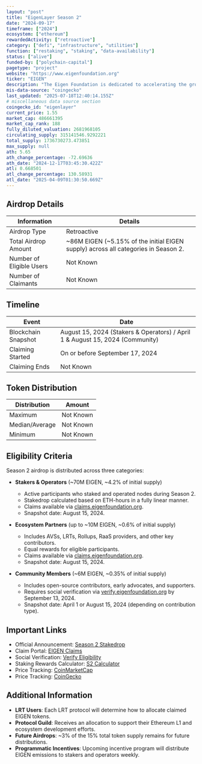 ```yaml
---
layout: "post"
title: "EigenLayer Season 2"
date: "2024-09-17"
timeframe: ["2024"]
ecosystem: ["ethereum"]
rewardedActivity: ["retroactive"]
category: ["defi", "infrastructure", "utilities"]
function: ["restaking", "staking", "data-availability"]
status: ["alive"]
funded-by: ["polychain-capital"]
pagetype: "project"
website: "https://www.eigenfoundation.org"
ticker: "EIGEN"
description: "The Eigen Foundation is dedicated to accelerating the growth of the EigenLayer ecosystem, which enables staked ETH to be used as cryptoeconomic security for protocols beyond Ethereum, fostering open innovation."
mis-data-source: "coingecko"
last_updated: "2025-07-18T12:40:14.155Z"
# miscellaneous data source section
coingecko_id: "eigenlayer"
current_price: 1.55
market_cap: 486661395
market_cap_rank: 188
fully_diluted_valuation: 2681968105
circulating_supply: 315141546.9292221
total_supply: 1736730273.473851
max_supply: null
ath: 5.65
ath_change_percentage: -72.69636
ath_date: "2024-12-17T03:45:30.422Z"
atl: 0.668501
atl_change_percentage: 130.58931
atl_date: "2025-04-09T01:30:50.669Z"
---
```


## Airdrop Details

| Information              | Details                                                                            |
| ------------------------ | ---------------------------------------------------------------------------------- |
| Airdrop Type             | Retroactive                                                         |
| Total Airdrop Amount     | ~86M EIGEN (~5.15% of the initial EIGEN supply) across all categories in Season 2. |
| Number of Eligible Users | Not Known                                                                          |
| Number of Claimants      | Not Known                                                                          |

## Timeline

| Event               | Date                                                                          |
| ------------------- | ----------------------------------------------------------------------------- |
| Blockchain Snapshot | August 15, 2024 (Stakers & Operators) / April 1 & August 15, 2024 (Community) |
| Claiming Started    | On or before September 17, 2024                                               |
| Claiming Ends       | Not Known                                                                     |

## Token Distribution

| Distribution   | Amount    |
| -------------- | --------- |
| Maximum        | Not Known |
| Median/Average | Not Known |
| Minimum        | Not Known |

## Eligibility Criteria

Season 2 airdrop is distributed across three categories:

- **Stakers & Operators** (~70M EIGEN, ~4.2% of initial supply)

  - Active participants who staked and operated nodes during Season 2.
  - Stakedrop calculated based on ETH-hours in a fully linear manner.
  - Claims available via [claims.eigenfoundation.org](https://claims.eigenfoundation.org).
  - Snapshot date: August 15, 2024.

- **Ecosystem Partners** (up to ~10M EIGEN, ~0.6% of initial supply)

  - Includes AVSs, LRTs, Rollups, RaaS providers, and other key contributors.
  - Equal rewards for eligible participants.
  - Claims available via [claims.eigenfoundation.org](https://claims.eigenfoundation.org).
  - Snapshot date: August 15, 2024.

- **Community Members** (~6M EIGEN, ~0.35% of initial supply)
  - Includes open-source contributors, early advocates, and supporters.
  - Requires social verification via [verify.eigenfoundation.org](https://verify.eigenfoundation.org) by September 13, 2024.
  - Snapshot date: April 1 or August 15, 2024 (depending on contribution type).

## Important Links

- Official Announcement: [Season 2 Stakedrop](https://blog.eigenfoundation.org/season-2-stakedrop/)
- Claim Portal: [EIGEN Claims](https://claims.eigenfoundation.org)
- Social Verification: [Verify Eligibility](https://verify.eigenfoundation.org)
- Staking Rewards Calculator: [S2 Calculator](https://s2calculator.eigenfoundation.org)
- Price Tracking: [CoinMarketCap](https://coinmarketcap.com/currencies/eigen)
- Price Tracking: [CoinGecko](https://www.coingecko.com/en/coins/eigen)

## Additional Information

- **LRT Users**: Each LRT protocol will determine how to allocate claimed EIGEN tokens.
- **Protocol Guild**: Receives an allocation to support their Ethereum L1 and ecosystem development efforts.
- **Future Airdrops**: ~3% of the 15% total token supply remains for future distributions.
- **Programmatic Incentives**: Upcoming incentive program will distribute EIGEN emissions to stakers and operators weekly.